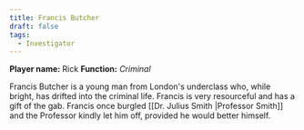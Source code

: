 ```yaml
---
title: Francis Butcher
draft: false
tags:
  - Investigator
---
```

**Player name:** Rick
**Function:** *Criminal*

Francis Butcher is a young man from London's underclass who, while bright, has drifted into the criminal life. Francis is very resourceful and has a gift of the gab. Francis once burgled [[Dr. Julius Smith |Professor Smith]] and the Professor kindly let him off, provided he would better himself.